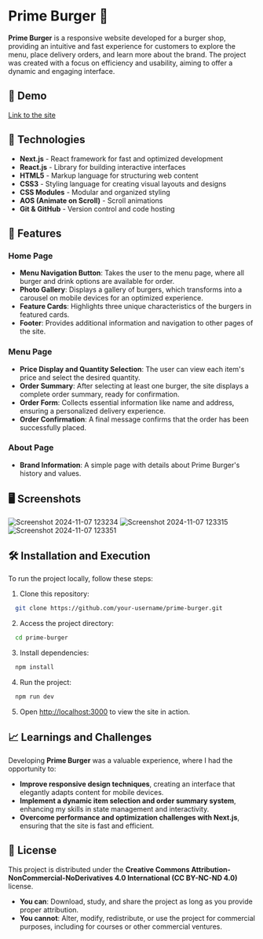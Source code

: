 # Prime Burger 🍔

**Prime Burger** is a responsive website developed for a burger shop, providing an intuitive and fast experience for customers to explore the menu, place delivery orders, and learn more about the brand. The project was created with a focus on efficiency and usability, aiming to offer a dynamic and engaging interface.


## 🔗 Demo
[Link to the site](https://prime-burger.vercel.app/)

## 🚀 Technologies

- **Next.js** - React framework for fast and optimized development
- **React.js** - Library for building interactive interfaces
- **HTML5** - Markup language for structuring web content
- **CSS3** - Styling language for creating visual layouts and designs
- **CSS Modules** - Modular and organized styling
- **AOS (Animate on Scroll)** - Scroll animations
- **Git & GitHub** - Version control and code hosting

## 🎯 Features

### Home Page
- **Menu Navigation Button**: Takes the user to the menu page, where all burger and drink options are available for order.
- **Photo Gallery**: Displays a gallery of burgers, which transforms into a carousel on mobile devices for an optimized experience.
- **Feature Cards**: Highlights three unique characteristics of the burgers in featured cards.
- **Footer**: Provides additional information and navigation to other pages of the site.

### Menu Page
- **Price Display and Quantity Selection**: The user can view each item's price and select the desired quantity.
- **Order Summary**: After selecting at least one burger, the site displays a complete order summary, ready for confirmation.
- **Order Form**: Collects essential information like name and address, ensuring a personalized delivery experience.
- **Order Confirmation**: A final message confirms that the order has been successfully placed.

### About Page
- **Brand Information**: A simple page with details about Prime Burger's history and values.

## 🖥️ Screenshots
![Screenshot 2024-11-07 123234](https://github.com/user-attachments/assets/49030a93-971d-489f-9ab7-2beab1bdc59b)
![Screenshot 2024-11-07 123315](https://github.com/user-attachments/assets/6cc58adf-e756-40b6-9130-0f23bed017c3)
![Screenshot 2024-11-07 123351](https://github.com/user-attachments/assets/f839c2f0-5adb-44c1-9586-77aa62c69619)


## 🛠️ Installation and Execution

To run the project locally, follow these steps:

1. Clone this repository:
```bash
  git clone https://github.com/your-username/prime-burger.git
```
2. Access the project directory:
```bash
  cd prime-burger
```
3. Install dependencies:
```bash
  npm install
```
4. Run the project:
```bash
  npm run dev
```
5. Open [http://localhost:3000]( http://localhost:3000) to view the site in action.

## 📈 Learnings and Challenges

Developing **Prime Burger** was a valuable experience, where I had the opportunity to:

- **Improve responsive design techniques**, creating an interface that elegantly adapts content for mobile devices.
- **Implement a dynamic item selection and order summary system**, enhancing my skills in state management and interactivity.
- **Overcome performance and optimization challenges with Next.js**, ensuring that the site is fast and efficient.

## 📄 License

This project is distributed under the **Creative Commons Attribution-NonCommercial-NoDerivatives 4.0 International (CC BY-NC-ND 4.0)** license.

- **You can**: Download, study, and share the project as long as you provide proper attribution.
- **You cannot**: Alter, modify, redistribute, or use the project for commercial purposes, including for courses or other commercial ventures.


